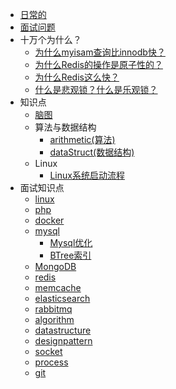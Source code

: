 * [日常的](./my/daily/daily)
* [面试问题](./interview/realQA)
* 十万个为什么？
	* [为什么myisam查询比innodb快？](./my/why/202003251007)
	* [为什么Redis的操作是原子性的？](./my/why/202003252043)
	* [为什么Redis这么快？](./my/why/202003252117)
	* [什么是悲观锁？什么是乐观锁？](./my/why/20200604060049.md)
* 知识点
	* [脑图](./my/mindmap/mindmap)
	* 算法与数据结构
		* [arithmetic(算法)](./my/knowledgePoint/arithmetic)
		* [dataStruct(数据结构)](./my/knowledgePoint/dataStruct)
	* Linux
	    * [Linux系统启动流程](./my/knowledgePoint/linuxStartProcessFlow)
* 面试知识点
	* [linux](./interview/linux)
	* [php](./interview/php)
	* [docker](./interview/docker)
	* [mysql](./interview/mysql/mysql)
		* [Mysql优化](./interview/mysql/optimize)
		* [BTree索引](./interview/mysql/btree)
	* [MongoDB](./interview/MongoDB)
	* [redis](./interview/redis)
	* [memcache](./interview/memcache)
	* [elasticsearch](./interview/elasticsearch)
	* [rabbitmq](./interview/rabbitmq)
	* [algorithm](./interview/algorithm)
	* [datastructure](./interview/datastructure)
	* [designpattern](./interview/designpattern)
	* [socket](./interview/socket)
	* [process](./interview/process) 
	* [git](./interview/git)